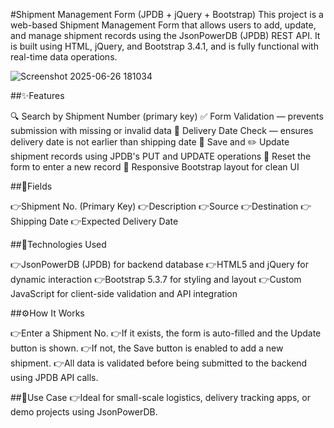 #Shipment Management Form (JPDB + jQuery + Bootstrap)
This project is a web-based Shipment Management Form that allows users to add, update, and manage shipment records using the JsonPowerDB (JPDB) REST API. It is built using HTML, jQuery, and Bootstrap 3.4.1, and is fully functional with real-time data operations.

![Screenshot 2025-06-26 181034](https://github.com/user-attachments/assets/eea87a0b-8b43-4dcb-97e1-171125045268)

##✨Features

🔍 Search by Shipment Number (primary key)
✅ Form Validation — prevents submission with missing or invalid data
🧠 Delivery Date Check — ensures delivery date is not earlier than shipping date
💾 Save and ✏️ Update shipment records using JPDB's PUT and UPDATE operations
🔄 Reset the form to enter a new record
🎨 Responsive Bootstrap layout for clean UI

##🧾Fields

👉Shipment No. (Primary Key)
👉Description
👉Source
👉Destination
👉Shipping Date
👉Expected Delivery Date

##🔌Technologies Used

👉JsonPowerDB (JPDB) for backend database
👉HTML5 and jQuery for dynamic interaction
👉Bootstrap 5.3.7 for styling and layout
👉Custom JavaScript for client-side validation and API integration

##⚙️How It Works

👉Enter a Shipment No.
👉If it exists, the form is auto-filled and the Update button is shown.
👉If not, the Save button is enabled to add a new shipment.
👉All data is validated before being submitted to the backend using JPDB API calls.

##📁Use Case
👉Ideal for small-scale logistics, delivery tracking apps, or demo projects using JsonPowerDB.




